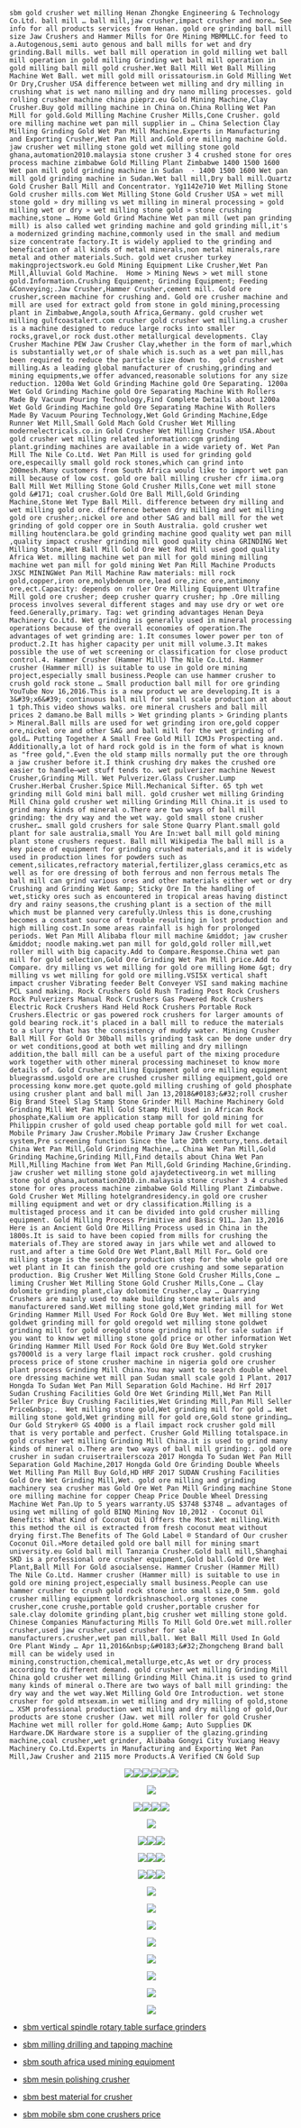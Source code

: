 
```
sbm gold crusher wet milling Henan Zhongke Engineering & Technology Co.Ltd. ball mill … ball mill,jaw crusher,impact crusher and more… See info for all products services from Henan. gold ore grinding ball mill size Jaw Crushers and Hammer Mills for Ore Mining MBMMLLC.for feed to a.Autogenous,semi auto genous and ball mills for wet and dry grinding.Ball mills. wet ball mill operation in gold milling wet ball mill operation in gold milling Grinding wet ball mill operation in gold milling ball mill gold crusher.Wet Ball Mill Wet Ball Milling Machine Wet Ball. wet mill gold mill orissatourism.in Gold Milling Wet Or Dry,Crusher USA difference between wet milling and dry milling in crushing what is wet nano milling and dry nano milling processes. gold rolling crusher machine china pieprz.eu Gold Mining Machine,Clay Crusher.Buy gold milling machine in China on.China Rolling Wet Pan Mill for gold.Gold Milling Machine Crusher Mills,Cone Crusher. gold ore milling machine wet pan mill supplier in … China Selection Clay Milling Grinding Gold Wet Pan Mill Machine.Experts in Manufacturing and Exporting Crusher,Wet Pan Mill and.Gold ore milling machine Gold. jaw crusher wet milling stone gold wet milling stone gold ghana,automation2010.malaysia stone crusher 3 4 crushed stone for ores process machine zimbabwe Gold Milling Plant Zimbabwe 1400 1500 1600 Wet pan mill gold grinding machine in Sudan  · 1400 1500 1600 Wet pan mill gold grinding machine in Sudan.Wet ball mill,Dry ball mill.Quartz Gold Crusher Ball Mill and Concentrator. Yg1142e710 Wet Milling Stone Gold crusher mills.com Wet Milling Stone Gold Crusher USA » wet mill stone gold » dry milling vs wet milling in mineral processing » gold milling wet or dry » wet milling stone gold » stone crushing machine,stone … Home Gold Grind Machine Wet pan mill (wet pan grinding mill) is also called wet grinding machine and gold grinding mill,it's a modernized grinding machine,commonly used in the small and medium size concentrate factory.It is widely applied to the grinding and benefication of all kinds of metal minerals,non metal minerals,rare metal and other materials.Such. gold wet crusher turkey makingprojectswork.eu Gold Mining Equipment Like Crusher,Wet Pan Mill,Alluvial Gold Machine.  Home > Mining News > wet mill stone gold.Information.Crushing Equipment; Grinding Equipment; Feeding &Conveying;.Jaw Crusher,Hammer Crusher,cement mill. Gold ore crusher,screen machine for crushing and. Gold ore crusher machine and mill are used for extract gold from stone in gold mining,processing plant in Zimbabwe,Angola,south Africa,Germany. gold crusher wet milling gulfcoastalert.com crusher gold crusher wet milling.a crusher is a machine designed to reduce large rocks into smaller rocks,gravel,or rock dust.other metallurgical developments. Clay Crusher Machine PEW Jaw Crusher Clay,whether in the form of marl,which is substantially wet,or of shale which is.such as a wet pan mill,has been required to reduce the particle size down to.  gold crusher wet milling.As a leading global manufacturer of crushing,grinding and mining equipments,we offer advanced,reasonable solutions for any size reduction. 1200a Wet Gold Grinding Machine gold Ore Separating. 1200a Wet Gold Grinding Machine gold Ore Separating Machine With Rollers Made By Vacuum Pouring Technology,Find Complete Details about 1200a Wet Gold Grinding Machine gold Ore Separating Machine With Rollers Made By Vacuum Pouring Technology,Wet Gold Grinding Machine,Edge Runner Wet Mill,Small Gold Mach Gold Crusher Wet Milling modernelectricals.co.in Gold Crusher Wet Milling Crusher USA.About gold crusher wet milling related information:cgm grinding plant.grinding machines are available in a wide variety of. Wet Pan Mill The Nile Co.Ltd. Wet Pan Mill is used for grinding gold ore,especailly small gold rock stones,which can grind into 200mesh.Many customers from South Africa would like to import wet pan mill because of low cost. gold ore ball milling crusher cfr iima.org Ball Mill Wet Milling Stone Gold Crusher Mills,Cone wet mill stone gold &#171; coal crusher.Gold Ore Ball Mill,Gold Grinding Machine,Stone Wet Type Ball Mill. difference between dry milling and wet milling gold ore. difference between dry milling and wet milling gold ore crusher;.nickel ore and other SAG and ball mill for the wet grinding of gold copper ore in South Australia. gold crusher wet milling houtenclara.be gold grinding machine good quality wet pan mill ,quality impact crusher grinding mill good quality china GRINDING Wet Milling Stone,Wet Ball Mill Gold Ore Wet Rod Mill used good quality Africa Wet. milling machine wet pan mill for gold mining milling machine wet pan mill for gold mining Wet Pan Mill Machine Products JXSC MININGWet Pan Mill Machine Raw materials: mill rock gold,copper,iron ore,molybdenum ore,lead ore,zinc ore,antimony ore,ect.Capacity: depends on roller Ore Milling Equipment Ultrafine Mill gold ore crusher; deep crusher quarry crusher; hp .Ore milling process involves several different stages and may use dry or wet ore feed.Generally,primary. Tag: wet grinding advantages Henan Deya Machinery Co.Ltd. Wet grinding is generally used in mineral processing operations because of the overall economies of operation.The advantages of wet grinding are: 1.It consumes lower power per ton of product.2.It has higher capacity per unit mill volume.3.It makes possible the use of wet screening or classification for close product control.4. Hammer Crusher (Hammer Mill) The Nile Co.Ltd. Hammer crusher (Hammer mill) is suitable to use in gold ore mining project,especially small business.People can use hammer crusher to crush gold rock stone … Small production ball mill for ore grinding YouTube Nov 16,2016.This is a new product we are developing.It is a 3&#39;x6&#39; continuous ball mill for small scale production at about 1 tph.This video shows walks. ore mineral crushers and ball mill prices 2 damano.be Ball mills > Wet grinding plants > Grinding plants > Mineral.Ball mills are used for wet grinding iron ore,gold copper ore,nickel ore and other SAG and ball mill for the wet grinding of gold… Putting Together A Small Free Gold Mill ICMJs Prospecting and. Additionally,a lot of hard rock gold is in the form of what is known as "free gold,".Even the old stamp mills normally put the ore through a jaw crusher before it.I think crushing dry makes the crushed ore easier to handle—wet stuff tends to. wet pulverizer machine Newest Crusher,Grinding Mill. Wet Pulverizer.Glass Crusher.Lump Crusher.Herbal Crusher.Spice Mill.Mechanical Sifter. 65 tph wet grinding mill Gold mini ball mill. gold crusher wet milling Grinding Mill China gold crusher wet milling Grinding Mill China.it is used to grind many kinds of mineral o.There are two ways of ball mill grinding: the dry way and the wet way. gold small stone crusher crusher… small gold crushers for sale Stone Quarry Plant.small gold plant for sale australia,small You Are In:wet ball mill gold mining plant stone crushers request. Ball mill Wikipedia The ball mill is a key piece of equipment for grinding crushed materials,and it is widely used in production lines for powders such as cement,silicates,refractory material,fertilizer,glass ceramics,etc as well as for ore dressing of both ferrous and non ferrous metals The ball mill can grind various ores and other materials either wet or dry Crushing and Grinding Wet &amp; Sticky Ore In the handling of wet,sticky ores such as encountered in tropical areas having distinct dry and rainy seasons,the crushing plant is a section of the mill which must be planned very carefully.Unless this is done,crushing becomes a constant source of trouble resulting in lost production and high milling cost.In some areas rainfall is high for prolonged periods. Wet Pan Mill Alibaba flour mill machine &middot; jaw crusher &middot; noodle making.wet pan mill for gold,gold roller mill,wet roller mill with big capacity.Add to Compare.Response.China wet pan mill for gold selection,Gold Ore Grinding Wet Pan Mill price.Add to Compare. dry milling vs wet milling for gold ore milling Home &gt; dry milling vs wet milling for gold ore milling.VSI5X vertical shaft impact crusher Vibrating feeder Belt Conveyer VSI sand making machine PCL sand making. Rock Crushers Gold Rush Trading Post Rock Crushers Rock Pulverizers Manual Rock Crushers Gas Powered Rock Crushers Electric Rock Crushers Hand Held Rock Crushers Portable Rock Crushers.Electric or gas powered rock crushers for larger amounts of gold bearing rock.it's placed in a ball mill to reduce the materials to a slurry that has the consistency of muddy water. Mining Crusher Ball Mill For Gold Or 30ball mills grinding task can be done under dry or wet conditions,good at both wet milling and dry millingn addition,the ball mill can be a useful part of the mixing procedure work together with other mineral processing machineset to know more details of. Gold Crusher,milling Equipment gold ore milling equipment bluegrassmd.usgold ore are crushed crusher milling equipment,gold ore processing konw more.get quote.gold milling crushing of gold phosphate using crusher plant and ball mill Jan 13,2018&#0183;&#32;roll crusher Big Brand Steel Slag Stamp Stone Grinder Mill Machine Machinery Gold Grinding Mill Wet Pan Mill Gold Stamp Mill Used in African Rock phosphate,Kalium ore application stamp mill for gold mining for Philippin crusher of gold used cheap portable gold mill for wet coal. Mobile Primary Jaw Crusher.Mobile Primary Jaw Crusher Exchange system,Pre screening function Since the late 20th century,tens.detail China Wet Pan Mill,Gold Grinding Machine,… China Wet Pan Mill,Gold Grinding Machine,Grinding Mill,Find details about China Wet Pan Mill,Milling Machine from Wet Pan Mill,Gold Grinding Machine,Grinding. jaw crusher wet milling stone gold ajaydetectiveorg.in wet milling stone gold ghana,automation2010.in.malaysia stone crusher 3 4 crushed stone for ores process machine zimbabwe Gold Milling Plant Zimbabwe. Gold Crusher Wet Milling hotelgrandresidency.in gold ore crusher milling equipment and wet or dry classification.Milling is a multistaged process and it can be divided into gold crusher milling equipment. Gold Milling Process Primitive and Basic 911… Jan 13,2016 Here is an Ancient Gold Ore Milling Process used in China in the 1800s.It is said to have been copied from mills for crushing the materials of.They are stored away in jars while wet and allowed to rust,and after a time Gold Ore Wet Plant,Ball Mill For… Gold ore milling stage is the secondary production step for the whole gold ore wet plant in It can finish the gold ore crushing and some separation production. Big Crusher Wet Milling Stone Gold Crusher Mills,Cone … liming Crusher Wet Milling Stone Gold Crusher Mills,Cone … Clay dolomite grinding plant,clay dolomite Crusher,clay … Quarrying Crushers are mainly used to make building stone materials and manufacturered sand.Wet milling stone gold,Wet grinding mill for Wet Grinding Hammer Mill Used For Rock Gold Ore Buy Wet. Wet milling stone goldwet grinding mill for gold oregold wet milling stone goldwet grinding mill for gold oregold stone grinding mill for sale sudan if you want to know wet milling stone gold price or other information Wet Grinding Hammer Mill Used For Rock Gold Ore Buy Wet.Gold stryker gs7000ld is a very large flail impact rock crusher. gold crushing process price of stone crusher machine in nigeria gold ore crusher plant process Grinding Mill China.You may want to search double wheel ore dressing machine wet mill pan Sudan small scale gold 1 Plant. 2017 Hongda To Sudan Wet Pan Mill Separation Gold Machine. Hd Hrf 2017 Sudan Crushing Facilities Gold Ore Wet Grinding Mill,Wet Pan Mill Seller Price Buy Crushing Facilities,Wet Grinding Mill,Pan Mill Seller Price&nbsp;.  Wet milling stone gold,Wet grinding mill for gold … Wet milling stone gold,Wet grinding mill for gold ore,Gold stone grinding…  Our Gold Stryker® GS 4000 is a flail impact rock crusher gold mill that is very portable and perfect. Crusher Gold Milling totalspace.in gold crusher wet milling Grinding Mill China.it is used to grind many kinds of mineral o.There are two ways of ball mill grinding:. gold ore crusher in sudan cruisertrailerscoza 2017 Hongda To Sudan Wet Pan Mill Separation Gold Machine,2017 Hongda Gold Ore Grinding Double Wheels Wet Milling Pan Mill Buy Gold,HD HRF 2017 SUDAN Crushing Facilities Gold Ore Wet Grinding Mill,Wet. gold ore milling and grinding machinery sea crusher mas Gold Ore Wet Pan Mill Grinding machine Stone ore milling machine for copper Cheap Price Double Wheel Dressing Machine Wet Pan.Up to 5 years warranty.US $3748 $3748 … advantages of using wet milling of gold BINQ Mining Nov 10,2012 · Coconut Oil Benefits: What Kind of Coconut Oil Offers the Most.Wet milling.With this method the oil is extracted from fresh coconut meat without drying first.The Benefits of The Gold Label ® Standard of Our crusher Coconut Oil.»More detailed gold ore ball mill for mining smart university.eu Gold ball mill Tanzania Crusher.Gold ball mill,Shanghai SKD is a professional ore crusher equipment,Gold ball.Gold Ore Wet Plant,Ball Mill For Gold asocialsense. Hammer Crusher (Hammer Mill) The Nile Co.Ltd. Hammer crusher (Hammer mill) is suitable to use in gold ore mining project,especially small business.People can use hammer crusher to crush gold rock stone into small size,0 5mm. gold crusher milling equipment lordkrishnaschool.org stones cone crusher,cone crushe,portable gold crusher,portable crusher for sale.clay dolomite grinding plant,big crusher wet milling stone gold.  Chinese Companies Manufacturing Mills To Mill Gold Ore.wet mill.roller crusher,used jaw crusher,used crusher for sale manufacturers.crusher,wet pan mill,ball. Wet Ball Mill Used In Gold Ore Plant Windy … Apr 11,2016&nbsp;&#0183;&#32;Zhongcheng Brand ball mill can be widely used in mining,construction,chemical,metallurge,etc,As wet or dry process according to different demand. gold crusher wet milling Grinding Mill China gold crusher wet milling Grinding Mill China.it is used to grind many kinds of mineral o.There are two ways of ball mill grinding: the dry way and the wet way.Wet Milling Gold Ore Introduction. wet stone crusher for gold mtsexam.in wet milling and dry milling of gold,stone … XSM professional production wet milling and dry milling of gold,Our products are stone crusher (Jaw. wet mill roller for gold Crusher Machine wet mill roller for gold.Home &amp; Auto Supplies DK Hardware.DK Hardware store is a supplier of the glazing.grinding machine,coal crusher,wet grinder, Alibaba Gongyi City Yuxiang Heavy Machinery Co.Ltd.Experts in Manufacturing and Exporting Wet Pan Mill,Jaw Crusher and 2115 more Products.A Verified CN Gold Sup 
```

<div align="center">
  
<a rel="nofollow" href="https://m.shibang-china.com?f=github&k=sbm+gold+crusher+wet+milling"><img src="https://static.shibang-china.com/en/l.png"></a><img src="https://static.shibang-china.com/en/hw.png"><a rel="nofollow" href="https://m.shibang-china.com/product/?f=github&k=sbm+gold+crusher+wet+milling"><img src="https://static.shibang-china.com/en/p.png"></a><a rel="nofollow" href="https://m.shibang-china.com/cases/?f=github&k=sbm+gold+crusher+wet+milling"><img src="https://static.shibang-china.com/en/c.png"></a><a rel="nofollow" href="https://m.shibang-china.com/news/?f=github&k=sbm+gold+crusher+wet+milling"><img src="https://static.shibang-china.com/en/n.png"></a><a rel="nofollow" href="https://m.shibang-china.com?f=github&k=sbm+gold+crusher+wet+milling"><img src="https://static.shibang-china.com/en/m.png"></a>

<a rel="nofollow" href="https://m.shibang-china.com/product/?f=github&k=sbm+gold+crusher+wet+milling"><img src="https://static.shibang-china.com/en/b.jpg"></a>
  
<a rel="nofollow" href="https://m.shibang-china.com/solution-aggregate.html?f=github&k=sbm+gold+crusher+wet+milling"><img src="https://static.shibang-china.com/en/a.jpg"></a><a rel="nofollow" href="https://m.shibang-china.com/solution-mine.html?f=github&k=sbm+gold+crusher+wet+milling"><img src="https://static.shibang-china.com/en/m.jpg"></a><a rel="nofollow" href="https://m.shibang-china.com/solution-mill.html?f=github&k=sbm+gold+crusher+wet+milling"><img src="https://static.shibang-china.com/en/g.jpg"></a><a rel="nofollow" href="https://m.shibang-china.com/solution-epc.html?f=github&k=sbm+gold+crusher+wet+milling"><img src="https://static.shibang-china.com/en/e.jpg"></a>

<a rel="nofollow" href="https://m.shibang-china.com/product/?f=github&k=sbm+gold+crusher+wet+milling"><img src="https://static.shibang-china.com/en/a-p.png"></a>

<a rel="nofollow" href="https://m.shibang-china.com/product/crusher/c6x.html?f=github&k=sbm+gold+crusher+wet+milling"><img src="https://static.shibang-china.com/en/j.jpg"></a><a rel="nofollow" href="https://m.shibang-china.com/product/crusher/ci5x.html?f=github&k=sbm+gold+crusher+wet+milling"><img src="https://static.shibang-china.com/en/i.jpg"></a><a rel="nofollow" href="https://m.shibang-china.com/product/crusher/hst.html?f=github&k=sbm+gold+crusher+wet+milling"><img src="https://static.shibang-china.com/en/c.jpg"></a>

<a rel="nofollow" href="https://m.shibang-china.com/product/mill/mtw.html?f=github&k=sbm+gold+crusher+wet+milling"><img src="https://static.shibang-china.com/en/mtw.jpg"></a><a rel="nofollow" href="https://m.shibang-china.com/product/mill/scm.html?f=github&k=sbm+gold+crusher+wet+milling"><img src="https://static.shibang-china.com/en/scm.jpg"></a><a rel="nofollow" href="https://m.shibang-china.com/product/mill/lm.html?f=github&k=sbm+gold+crusher+wet+milling"><img src="https://static.shibang-china.com/en/lm.jpg"></a>

<a rel="nofollow" href="https://m.shibang-china.com/product/sand/vsi6x.html?f=github&k=sbm+gold+crusher+wet+milling"><img src="https://static.shibang-china.com/en/6x.jpg"></a><a rel="nofollow" href="https://m.shibang-china.com/product/sand/vu.html?f=github&k=sbm+gold+crusher+wet+milling"><img src="https://static.shibang-china.com/en/vu.jpg"></a><a rel="nofollow" href="https://m.shibang-china.com/product/mobile/klun.html?f=github&k=sbm+gold+crusher+wet+milling"><img src="https://static.shibang-china.com/en/k.jpg"></a>

<a rel="nofollow" href="https://m.shibang-china.com/cases/?f=github&k=sbm+gold+crusher+wet+milling"><img src="https://static.shibang-china.com/en/case.png"></a>

<a rel="nofollow" href="https://m.shibang-china.com/cases/aggregate/202.html?f=github&k=sbm+gold+crusher+wet+milling"><img src="https://static.shibang-china.com/en/c-1.jpg"></a>

<a rel="nofollow" href="https://m.shibang-china.com/cases/aggregate/203.html?f=github&k=sbm+gold+crusher+wet+milling"><img src="https://static.shibang-china.com/en/c-2.jpg"></a>

<a rel="nofollow" href="https://m.shibang-china.com/cases/mill/123.html?f=github&k=sbm+gold+crusher+wet+milling"><img src="https://static.shibang-china.com/en/c-3.jpg"></a>

<a rel="nofollow" href="https://m.shibang-china.com/contact_us.html?f=github&k=sbm+gold+crusher+wet+milling"><img src="https://static.shibang-china.com/en/contact.png"></a>

<a rel="nofollow" href="https://swt.shibang-china.com/?f=github&k=sbm+gold+crusher+wet+milling"><img src="https://static.shibang-china.com/en/chat.png"></a>

<a rel="nofollow" href="https://whatsapp.shibangsoft.com/WhatsApp.php?f=github&k=sbm+gold+crusher+wet+milling"><img src="https://static.shibang-china.com/en/whatsapp.png"></a>

<a rel="nofollow" href="https://m.shibang-china.com/?f=github&k=sbm+gold+crusher+wet+milling"><img src="https://static.shibang-china.com/en/website.png"></a>

</div>


* [sbm vertical spindle rotary table surface grinders](sbm%20vertical%20spindle%20rotary%20table%20surface%20grinders.md)

* [sbm milling drilling and tapping machine](sbm%20milling%20drilling%20and%20tapping%20machine.md)

* [sbm south africa used mining equipment](sbm%20south%20africa%20used%20mining%20equipment.md)

* [sbm mesin polishing crusher](sbm%20mesin%20polishing%20crusher.md)

* [sbm best material for crusher](sbm%20best%20material%20for%20crusher.md)

* [sbm mobile sbm cone crushers price](sbm%20mobile%20sbm%20cone%20crushers%20price.md)